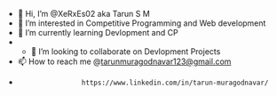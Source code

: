 - 👋 Hi, I’m @XeRxEs02 aka Tarun S M
- 👀 I’m interested in Competitive Programming and Web development
- 🌱 I’m currently learning Devlopment and CP
- - 💞️ I’m looking to collaborate on Devlopment Projects 
- 📫 How to reach me @tarunmuragodnavar123@gmail.com
-                     https://www.linkedin.com/in/tarun-muragodnavar/

<!---
XeRxEs02/XeRxEs02 is a ✨ special ✨ repository because its `README.md` (this file) appears on your GitHub profile.
You can click the Preview link to take a look at your changes.
--->
